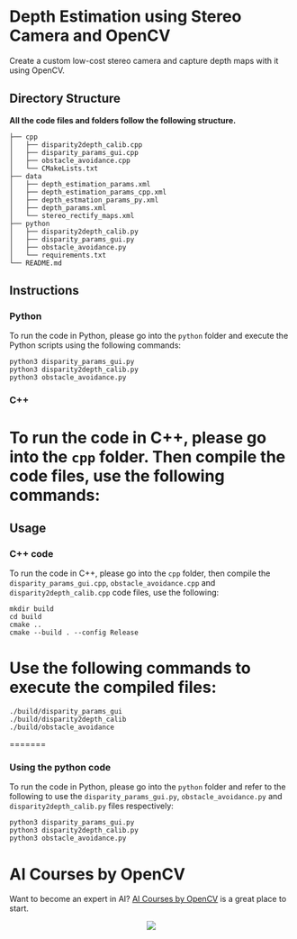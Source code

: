 # Depth Estimation using Stereo Camera and OpenCV

Create a custom low-cost stereo camera and capture depth maps with it using OpenCV.

## Directory Structure
**All the code files and folders follow the following structure.**

```
├── cpp
│   ├── disparity2depth_calib.cpp
│   ├── disparity_params_gui.cpp
│   ├── obstacle_avoidance.cpp
│   └── CMakeLists.txt
├── data
│   ├── depth_estimation_params.xml
│   ├── depth_estimation_params_cpp.xml
│   ├── depth_estmation_params_py.xml
│   ├── depth_params.xml
│   └── stereo_rectify_maps.xml
├── python
│   ├── disparity2depth_calib.py
│   ├── disparity_params_gui.py
│   ├── obstacle_avoidance.py
│   └── requirements.txt
└── README.md
```

## Instructions

### Python

To run the code in Python, please go into the `python` folder and execute the Python scripts using the following commands:

```shell
python3 disparity_params_gui.py
python3 disparity2depth_calib.py
python3 obstacle_avoidance.py
```

### C++

To run the code in C++, please go into the `cpp` folder. Then compile the code files, use the following commands:
=======
## Usage

### C++ code

To run the code in C++, please go into the `cpp` folder, then compile the `disparity_params_gui.cpp`, `obstacle_avoidance.cpp` and `disparity2depth_calib.cpp` code files, use the following:

```shell
mkdir build
cd build
cmake ..
cmake --build . --config Release
```

Use the following commands to execute the compiled files:
=======


```shell
./build/disparity_params_gui
./build/disparity2depth_calib
./build/obstacle_avoidance
```


=======
### Using the python code

To run the code in Python, please go into the `python` folder and refer to the following to use the `disparity_params_gui.py`, `obstacle_avoidance.py` and `disparity2depth_calib.py` files respectively:

```shell
python3 disparity_params_gui.py
python3 disparity2depth_calib.py
python3 obstacle_avoidance.py
```


# AI Courses by OpenCV

Want to become an expert in AI? [AI Courses by OpenCV](https://opencv.org/courses/) is a great place to start.

<a href="https://opencv.org/courses/">
<p align="center">
<img src="https://www.learnopencv.com/wp-content/uploads/2020/04/AI-Courses-By-OpenCV-Github.png">
</p>
</a>
